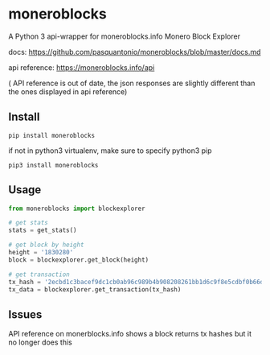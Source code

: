 # moneroblocks
A Python 3 api-wrapper for moneroblocks.info Monero Block Explorer

docs: https://github.com/pasquantonio/moneroblocks/blob/master/docs.md

api reference: https://moneroblocks.info/api

( API reference is out of date, the json responses are slightly different than the ones displayed in api reference)

## Install
```
pip install moneroblocks
```
if not in python3 virtualenv, make sure to specify python3 pip
```
pip3 install moneroblocks
```

## Usage
```python
from moneroblocks import blockexplorer

# get stats
stats = get_stats()

# get block by height
height = '1830280'
block = blockexplorer.get_block(height)

# get transaction
tx_hash = '2ecbd1c3bacef9dc1cb0ab96c989b4b908208261bb1d6c9f8e5cdbf0b66d077e'
tx_data = blockexplorer.get_transaction(tx_hash)
```

## Issues
API reference on monerblocks.info shows a block returns tx hashes but it no longer does this
